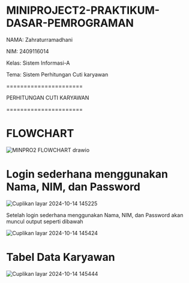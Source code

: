 # MINIPROJECT2-PRAKTIKUM-DASAR-PEMROGRAMAN
NAMA: Zahraturramadhani

NIM: 2409116014

Kelas: Sistem Informasi-A

Tema: Sistem Perhitungan Cuti karyawan


======================

 PERHITUNGAN CUTI KARYAWAN
          
======================

# FLOWCHART

![MINPRO2 FLOWCHART drawio](https://github.com/user-attachments/assets/f8e0195c-e6c2-4607-a040-77cb7456258f)

# Login sederhana menggunakan Nama, NIM, dan Password

![Cuplikan layar 2024-10-14 145225](https://github.com/user-attachments/assets/4bd4cfa4-f2dd-4712-96d2-e485d90c2ac3)

Setelah login sederhana menggunakan Nama, NIM, dan Password akan muncul output seperti dibawah

![Cuplikan layar 2024-10-14 145424](https://github.com/user-attachments/assets/ae5c8a31-5eca-4818-a827-1bc1598c8073)

# Tabel Data Karyawan

![Cuplikan layar 2024-10-14 145444](https://github.com/user-attachments/assets/5a708790-12e7-4cd8-bce6-ac2e7a24f750)



